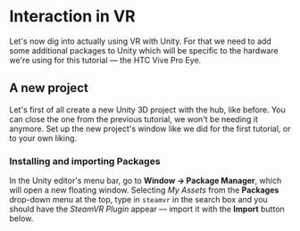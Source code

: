 # Interaction in VR

Let's now dig into actually using VR with Unity. For that we need to add some additional packages to Unity which will be specific to the hardware we're using for this tutorial — the HTC Vive Pro Eye.

## A new project

Let's first of all create a new Unity 3D project with the hub, like before. You can close the one from the previous tutorial, we won't be needing it anymore. Set up the new project's window like we did for the first tutorial, or to your own liking.

### Installing and importing Packages

In the Unity editor's menu bar, go to __Window → Package Manager__, which will open a new floating window. Selecting *My Assets* from the __Packages__ drop-down menu at the top, type in `steamvr` in the search box and you should have the *SteamVR Plugin* appear — import it with the __Import__ button below.